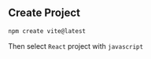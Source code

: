 ## Create Project

```bash
npm create vite@latest
```
Then select `React` project with `javascript`

